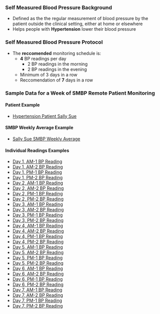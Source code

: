 
### Self Measured Blood Pressure Background


- Defined as the the regular measurement of blood pressure by the patient outside the clinical setting, either at home or elsewhere 
- Helps people with **Hypertension** lower their blood pressure

### Self Measured Blood Pressure Protocol
 - The **reccomended** monitoring schedule is:
    - **4** BP readings per day 
        - 2 BP readings in the morning 
        - 2 BP readings in the evening 
    - Minimum of 3 days in a row
    - Reccomendation of **7** days in a row 

### Sample Data for a Week of SMBP Remote Patient Monitoring 

#### Patient Example 

* [Hypertension Patient Sally Sue](Patient-patient-example-Sally-Sue.html)

#### SMBP Weekly Average Example

* [Sally Sue SMBP Weekly Average](Observation-SMBP-Protocol.html)

#### Individual Readings Examples

* [Day 1, AM-1 BP Reading](Observation-Observation-1AM-Day1.html)
* [Day 1, AM-2 BP Reading](Observation-Observation-1AM-Day2.html)
* [Day 1, PM-1 BP Reading](Observation-Observation-1PM-Day1.html)
* [Day 1, PM-2 BP Reading](Observation-Observation-2PM-Day1.html)
* [Day 2, AM-1 BP Reading](Observation-Observation-1AM-Day2.html)
* [Day 2, AM-2 BP Reading](Observation-Observation-2AM-Day2.html)
* [Day 2, PM-1 BP Reading](Observation-Observation-1PM-Day2.html)
* [Day 2, PM-2 BP Reading](Observation-Observation-2PM-Day2.html)
* [Day 3, AM-1 BP Reading](Observation-Observation-1AM-Day3.html)
* [Day 3, AM-2 BP Reading](Observation-Observation-2AM-Day3.html)
* [Day 3, PM-1 BP Reading](Observation-Observation-1PM-Day3.html)
* [Day 3, PM-2 BP Reading](Observation-Observation-2PM-Day3.html)
* [Day 4, AM-1 BP Reading](Observation-Observation-1AM-Day4.html)
* [Day 4, AM-2 BP Reading](Observation-Observation-2AM-Day4.html)
* [Day 4, PM-1 BP Reading](Observation-Observation-1PM-Day4.html)
* [Day 4, PM-2 BP Reading](Observation-Observation-2PM-Day4.html)
* [Day 5, AM-1 BP Reading](Observation-Observation-1AM-Day5.html)
* [Day 5, AM-2 BP Reading](Observation-Observation-2AM-Day5.html)
* [Day 5, PM-1 BP Reading](Observation-Observation-1PM-Day5.html)
* [Day 5, PM-2 BP Reading](Observation-Observation-2PM-Day5.html)
* [Day 6, AM-1 BP Reading](Observation-Observation-1AM-Day6.html)
* [Day 6, AM-2 BP Reading](Observation-Observation-2AM-Day6.html)
* [Day 6, PM-1 BP Reading](Observation-Observation-1PM-Day6.html)
* [Day 6, PM-2 BP Reading](Observation-Observation-2PM-Day6.html)
* [Day 7, AM-1 BP Reading](Observation-Observation-1AM-Day7.html)
* [Day 7, AM-2 BP Reading](Observation-Observation-2AM-Day7.html)
* [Day 7, PM-1 BP Reading](Observation-Observation-1PM-Day7.html)
* [Day 7, PM-2 BP Reading](Observation-Observation-2PM-Day7.html)